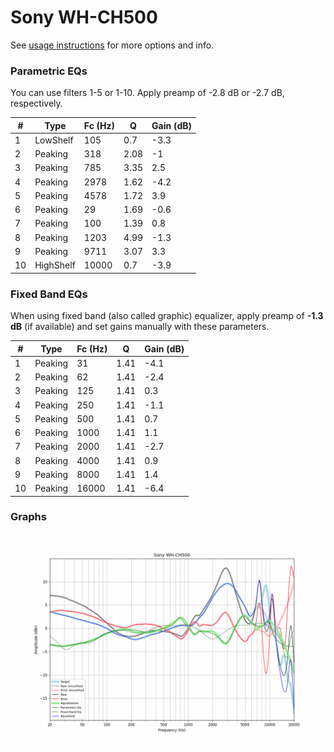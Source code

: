 # Sony WH-CH500
See [usage instructions](https://github.com/jaakkopasanen/AutoEq#usage) for more options and info.

### Parametric EQs
You can use filters 1-5 or 1-10. Apply preamp of -2.8 dB or -2.7 dB, respectively.

|   # | Type      |   Fc (Hz) |    Q |   Gain (dB) |
|-----|-----------|-----------|------|-------------|
|   1 | LowShelf  |       105 | 0.7  |        -3.3 |
|   2 | Peaking   |       318 | 2.08 |        -1   |
|   3 | Peaking   |       785 | 3.35 |         2.5 |
|   4 | Peaking   |      2978 | 1.62 |        -4.2 |
|   5 | Peaking   |      4578 | 1.72 |         3.9 |
|   6 | Peaking   |        29 | 1.69 |        -0.6 |
|   7 | Peaking   |       100 | 1.39 |         0.8 |
|   8 | Peaking   |      1203 | 4.99 |        -1.3 |
|   9 | Peaking   |      9711 | 3.07 |         3.3 |
|  10 | HighShelf |     10000 | 0.7  |        -3.9 |

### Fixed Band EQs
When using fixed band (also called graphic) equalizer, apply preamp of **-1.3 dB** (if available) and set gains manually with these parameters.

|   # | Type    |   Fc (Hz) |    Q |   Gain (dB) |
|-----|---------|-----------|------|-------------|
|   1 | Peaking |        31 | 1.41 |        -4.1 |
|   2 | Peaking |        62 | 1.41 |        -2.4 |
|   3 | Peaking |       125 | 1.41 |         0.3 |
|   4 | Peaking |       250 | 1.41 |        -1.1 |
|   5 | Peaking |       500 | 1.41 |         0.7 |
|   6 | Peaking |      1000 | 1.41 |         1.1 |
|   7 | Peaking |      2000 | 1.41 |        -2.7 |
|   8 | Peaking |      4000 | 1.41 |         0.9 |
|   9 | Peaking |      8000 | 1.41 |         1.4 |
|  10 | Peaking |     16000 | 1.41 |        -6.4 |

### Graphs
![](./Sony%20WH-CH500.png)
